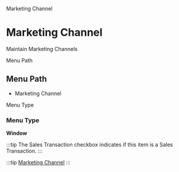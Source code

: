 
Marketing Channel
# Marketing Channel


Maintain Marketing  Channels

Menu Path
## Menu Path



- Marketing Channel

Menu Type
### Menu Type

**Window**

:::tip
The Sales Transaction checkbox indicates if this item is a Sales Transaction.
:::

:::tip
[Marketing Channel](functional-guide/window/window-marketing-channel.md)
:::